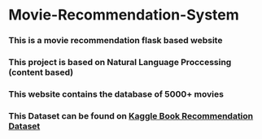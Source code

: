 # Movie-Recommendation-System
### This is a movie recommendation flask based website 
### This project is based on Natural Language Proccessing (content based)<br>
### This website contains the database of 5000+ movies
### This Dataset can be found on <a href="https://www.youtube.com/redirect?event=video_description&redir_token=QUFFLUhqbFVMSGNxX01UNDlTdldxT2Y5UmVxT1dVTmJmd3xBQ3Jtc0ttMk05bkN0bjc5bkNlN0lfNTZPSWVPXzNGcUI2bjgtRDZfTGpkaHZESmIzVmNiai1TSlVWeHBZcHJqT3lQUXZPSHVTQTBKUlVMSXRra1pkeVg2VmcwZXllbmpyTTRwd0J5QkFNakd0OGczZHRPSEVjOA&q=https%3A%2F%2Fwww.kaggle.com%2Ftmdb%2Ftmdb-movie-metadata%3Fselect%3Dtmdb_5000_movies.csv&v=1xtrIEwY_zY">Kaggle Book Recommendation Dataset</a>
 

